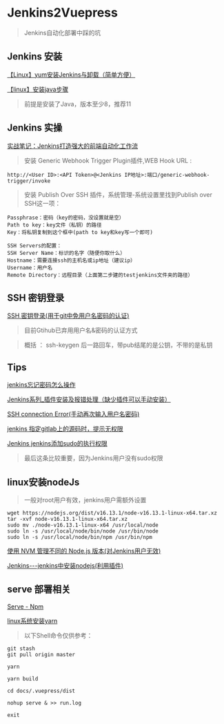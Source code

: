 # Jenkins2Vuepress

> Jenkins自动化部署中踩的坑

## Jenkins 安装 

[【Linux】yum安装Jenkins与卸载（简单方便）](https://blog.csdn.net/Ginny97/article/details/103984312)

[【linux】安装java步骤](https://www.cnblogs.com/wjup/p/11041274.html)

> 前提是安装了Java，版本至少8，推荐11

## Jenkins 实操

[实战笔记：Jenkins打造强大的前端自动化工作流](https://juejin.cn/post/6844903591417757710)

> 安装 Generic Webhook Trigger Plugin插件,WEB Hook URL :

```
http://<User ID>:<API Token>@<Jenkins IP地址>:端口/generic-webhook-trigger/invoke
```

> 安装 Publish Over SSH 插件，系统管理-系统设置里找到Publish over SSH这一项：

```
Passphrase：密码（key的密码，没设置就是空）
Path to key：key文件（私钥）的路径
Key：将私钥复制到这个框中(path to key和key写一个即可)

SSH Servers的配置：
SSH Server Name：标识的名字（随便你取什么）
Hostname：需要连接ssh的主机名或ip地址（建议ip）
Username：用户名
Remote Directory：远程目录（上面第二步建的testjenkins文件夹的路径）
```

## SSH 密钥登录

[SSH 密钥登录(用于git中免用户名密码的认证)](https://wangdoc.com/ssh/key.html#%E5%9F%BA%E6%9C%AC%E7%94%A8%E6%B3%95)

> 目前Gtihub已弃用用户名&密码的认证方式

> 概括 ： ssh-keygen 后一路回车，带pub结尾的是公钥，不带的是私钥

## Tips

[jenkins忘记密码怎么操作](https://blog.csdn.net/weixin_44049466/article/details/102023452?utm_medium=distribute.pc_relevant.none-task-blog-2~default~baidujs_baidulandingword~default-1.no_search_link&spm=1001.2101.3001.4242.2)

[Jenkins系列_插件安装及报错处理（缺少插件可以手动安装）](https://blog.csdn.net/ziwuzhulin/article/details/79820020)

[SSH connection Error(手动再次输入用户名密码)](https://blog.csdn.net/weixin_41824658/article/details/88965634)

[jenkins 指定gitlab上的源码时，提示无权限](https://blog.csdn.net/u010947098/article/details/60965469)

[Jenkins jenkins添加sudo的执行权限](https://blog.csdn.net/weixin_40123451/article/details/113203225)

> 最后这条比较重要，因为Jenkins用户没有sudo权限

## linux安装nodeJs

> 一般对root用户有效，jenkins用户需额外设置

```
wget https://nodejs.org/dist/v16.13.1/node-v16.13.1-linux-x64.tar.xz
tar -xvf node-v16.13.1-linux-x64.tar.xz
sudo mv ./node-v16.13.1-linux-x64 /usr/local/node
sudo ln -s /usr/local/node/bin/node /usr/bin/node
sudo ln -s /usr/local/node/bin/npm /usr/bin/npm
```
[使用 NVM 管理不同的 Node.js 版本(对Jenkins用户无效)](https://www.cnblogs.com/Kennytian/p/6391481.html)

[Jenkins---jenkins中安装nodejs(利用插件)](https://www.jianshu.com/p/0a865a321d78)

## serve 部署相关 

[Serve - Npm](https://www.npmjs.com/package/serve)

[linux系统安装yarn](https://blog.csdn.net/weixin_28993311/article/details/116964001)

> 以下Shell命令仅供参考：

```
git stash
git pull origin master

yarn 

yarn build 

cd docs/.vuepress/dist

nohup serve & >> run.log

exit
```